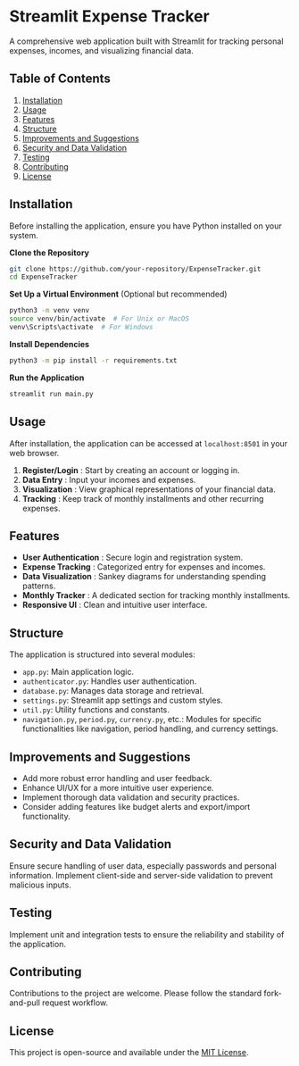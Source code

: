 # Streamlit Expense Tracker

A comprehensive web application built with Streamlit for tracking personal expenses, incomes, and visualizing financial data.

## Table of Contents

1. [Installation](#installation)
2. [Usage](#usage)
3. [Features](#features)
4. [Structure](#structure)
5. [Improvements and Suggestions](#improvements-and-suggestions)
6. [Security and Data Validation](#security-and-data-validation)
7. [Testing](#testing)
8. [Contributing](#contributing)
9. [License](#license)

## Installation

Before installing the application, ensure you have Python installed on your system.

**Clone the Repository**

```bash
git clone https://github.com/your-repository/ExpenseTracker.git
cd ExpenseTracker
```

**Set Up a Virtual Environment** (Optional but recommended)

```bash
python3 -m venv venv
source venv/bin/activate  # For Unix or MacOS
venv\Scripts\activate  # For Windows
```

**Install Dependencies**

```bash
python3 -m pip install -r requirements.txt
```

**Run the Application**

```bash
streamlit run main.py
```

## Usage

After installation, the application can be accessed at `localhost:8501` in your web browser.

1. **Register/Login** : Start by creating an account or logging in.
2. **Data Entry** : Input your incomes and expenses.
3. **Visualization** : View graphical representations of your financial data.
4. **Tracking** : Keep track of monthly installments and other recurring expenses.

## Features

* **User Authentication** : Secure login and registration system.
* **Expense Tracking** : Categorized entry for expenses and incomes.
* **Data Visualization** : Sankey diagrams for understanding spending patterns.
* **Monthly Tracker** : A dedicated section for tracking monthly installments.
* **Responsive UI** : Clean and intuitive user interface.

## Structure

The application is structured into several modules:

* `app.py`: Main application logic.
* `authenticator.py`: Handles user authentication.
* `database.py`: Manages data storage and retrieval.
* `settings.py`: Streamlit app settings and custom styles.
* `util.py`: Utility functions and constants.
* `navigation.py`, `period.py`, `currency.py`, etc.: Modules for specific functionalities like navigation, period handling, and currency settings.

## Improvements and Suggestions

* Add more robust error handling and user feedback.
* Enhance UI/UX for a more intuitive user experience.
* Implement thorough data validation and security practices.
* Consider adding features like budget alerts and export/import functionality.

## Security and Data Validation

Ensure secure handling of user data, especially passwords and personal information. Implement client-side and server-side validation to prevent malicious inputs.

## Testing

Implement unit and integration tests to ensure the reliability and stability of the application.

## Contributing

Contributions to the project are welcome. Please follow the standard fork-and-pull request workflow.

## License

This project is open-source and available under the [MIT License](https://opensource.org/licenses/MIT).
